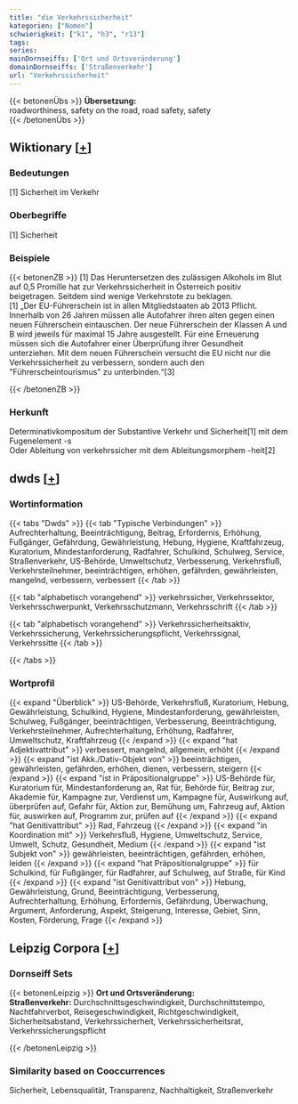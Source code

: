 ```yaml
---
title: "die Verkehrssicherheit"
kategorien: ["Nomen"]
schwierigkeit: ["k1", "h3", "r13"]
tags:
series:
mainDornseiffs: ['Ort und Ortsveränderung']
domainDornseiffs: ['Straßenverkehr']
url: "Verkehrssicherheit"
---
```


{{< betonenÜbs >}}
**Übersetzung:**  
roadworthiness, safety on the road, road safety, safety  
{{< /betonenÜbs >}}

## Wiktionary [[+](https://de.wiktionary.org/wiki/Verkehrssicherheit)]

### Bedeutungen
[1] Sicherheit im Verkehr  

### Oberbegriffe
[1] Sicherheit  

### Beispiele
{{< betonenZB >}}
[1] Das Heruntersetzen des zulässigen Alkohols im Blut auf 0,5 Promille hat zur Verkehrssicherheit in Österreich positiv beigetragen. Seitdem sind wenige Verkehrstote zu beklagen.  
[1] „Der EU-Führerschein ist in allen Mitgliedstaaten ab 2013 Pflicht. Innerhalb von 26 Jahren müssen alle Autofahrer ihren alten gegen einen neuen Führerschein eintauschen. Der neue Führerschein der Klassen A und B wird jeweils für maximal 15 Jahre ausgestellt. Für eine Erneuerung müssen sich die Autofahrer einer Überprüfung ihrer Gesundheit unterziehen. Mit dem neuen Führerschein versucht die EU nicht nur die Verkehrssicherheit zu verbessern, sondern auch den "Führerscheintourismus" zu unterbinden.“[3]  

{{< /betonenZB >}}
### Herkunft
Determinativkompositum der Substantive Verkehr und Sicherheit[1] mit dem Fugenelement -s  
Oder Ableitung von verkehrssicher mit dem Ableitungsmorphem -heit[2]  



## dwds [[+](https://www.dwds.de/wb/Verkehrssicherheit)]

### Wortinformation
{{< tabs "Dwds" >}}
{{< tab "Typische Verbindungen" >}}
Aufrechterhaltung, Beeinträchtigung, Beitrag, Erfordernis, Erhöhung, Fußgänger, Gefährdung, Gewährleistung, Hebung, Hygiene, Kraftfahrzeug, Kuratorium, Mindestanforderung, Radfahrer, Schulkind, Schulweg, Service, Straßenverkehr, US-Behörde, Umweltschutz, Verbesserung, Verkehrsfluß, Verkehrsteilnehmer, beeinträchtigen, erhöhen, gefährden, gewährleisten, mangelnd, verbessern, verbessert
{{< /tab >}}

{{< tab "alphabetisch vorangehend" >}}
verkehrssicher, Verkehrssektor, Verkehrsschwerpunkt, Verkehrsschutzmann, Verkehrsschrift
{{< /tab >}}

{{< tab "alphabetisch vorangehend" >}}
Verkehrssicherheitsaktiv, Verkehrssicherung, Verkehrssicherungspflicht, Verkehrssignal, Verkehrssitte
{{< /tab >}}

{{< /tabs >}}

### Wortprofil
{{< expand "Überblick" >}} US-Behörde, Verkehrsfluß, Kuratorium, Hebung, Gewährleistung, Schulkind, Hygiene, Mindestanforderung, gewährleisten, Schulweg, Fußgänger, beeinträchtigen, Verbesserung, Beeinträchtigung, Verkehrsteilnehmer, Aufrechterhaltung, Erhöhung, Radfahrer, Umweltschutz, Kraftfahrzeug {{< /expand >}}
{{< expand "hat Adjektivattribut" >}} verbessert, mangelnd, allgemein, erhöht {{< /expand >}}
{{< expand "ist Akk./Dativ-Objekt von" >}} beeinträchtigen, gewährleisten, gefährden, erhöhen, dienen, verbessern, steigern {{< /expand >}}
{{< expand "ist in Präpositionalgruppe" >}} US-Behörde für, Kuratorium für, Mindestanforderung an, Rat für, Behörde für, Beitrag zur, Akademie für, Kampagne zur, Verdienst um, Kampagne für, Auswirkung auf, überprüfen auf, Gefahr für, Aktion zur, Bemühung um, Fahrzeug auf, Aktion für, auswirken auf, Programm zur, prüfen auf {{< /expand >}}
{{< expand "hat Genitivattribut" >}} Rad, Fahrzeug {{< /expand >}}
{{< expand "in Koordination mit" >}} Verkehrsfluß, Hygiene, Umweltschutz, Service, Umwelt, Schutz, Gesundheit, Medium {{< /expand >}}
{{< expand "ist Subjekt von" >}} gewährleisten, beeinträchtigen, gefährden, erhöhen, leiden {{< /expand >}}
{{< expand "hat Präpositionalgruppe" >}} für Schulkind, für Fußgänger, für Radfahrer, auf Schulweg, auf Straße, für Kind {{< /expand >}}
{{< expand "ist Genitivattribut von" >}} Hebung, Gewährleistung, Grund, Beeinträchtigung, Verbesserung, Aufrechterhaltung, Erhöhung, Erfordernis, Gefährdung, Überwachung, Argument, Anforderung, Aspekt, Steigerung, Interesse, Gebiet, Sinn, Kosten, Förderung, Frage {{< /expand >}}

## Leipzig Corpora [[+](https://corpora.uni-leipzig.de/en/res?word=Verkehrssicherheit&corpusId=deu_newscrawl-public_2018)]

### Dornseiff Sets
{{< betonenLeipzig >}}
**Ort und Ortsveränderung:**  
**Straßenverkehr:** Durchschnittsgeschwindigkeit, Durchschnittstempo, Nachtfahrverbot, Reisegeschwindigkeit, Richtgeschwindigkeit, Sicherheitsabstand, Verkehrssicherheit, Verkehrssicherheitsrat, Verkehrssicherungspflicht  

{{< /betonenLeipzig >}}

### Similarity based on Cooccurrences
Sicherheit, Lebensqualität, Transparenz, Nachhaltigkeit, Straßenverkehr

